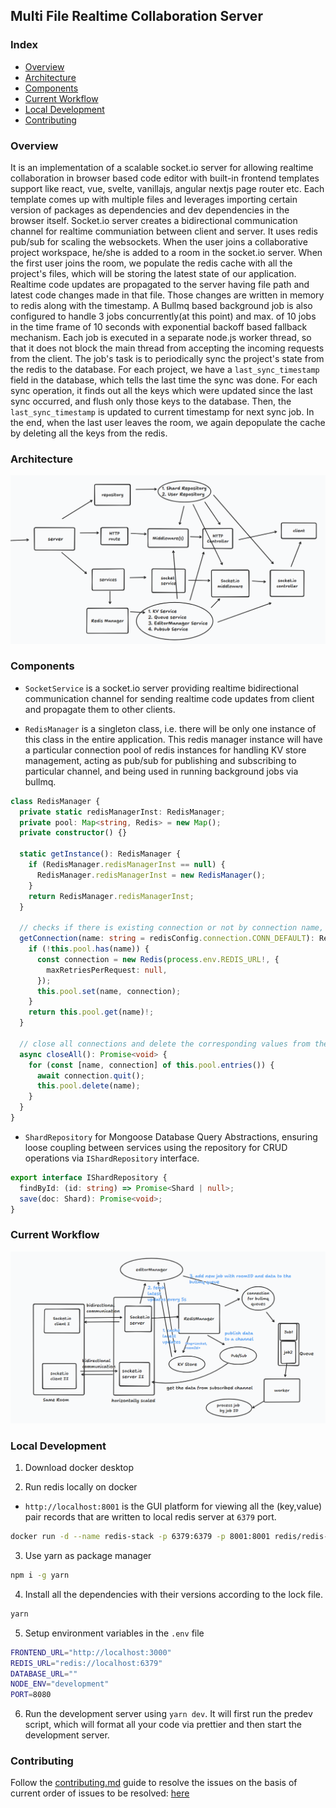 ## Multi File Realtime Collaboration Server

### Index

- [Overview](#overview)
- [Architecture]()
- [Components](#components)
- [Current Workflow](#current-workflow)
- [Local Development](#local-development)
- [Contributing](#contributing)

### Overview

It is an implementation of a scalable socket.io server for allowing realtime collaboration in browser based code editor with built-in frontend templates support like react, vue, svelte, vanillajs, angular nextjs page router etc. Each template comes up with multiple files and leverages importing certain version of packages as dependencies and dev dependencies in the browser itself. Socket.io server creates a bidirectional communication channel for realtime communiation between client and server. It uses redis pub/sub for scaling the websockets. When the user joins a collaborative project workspace, he/she is added to a room in the socket.io server. When the first user joins the room, we populate the redis cache with all the project's files, which will be storing the latest state of our application. Realtime code updates are propagated to the server having file path and latest code changes made in that file. Those changes are written in memory to redis along with the timestamp. A Bullmq based background job is also configured to handle 3 jobs concurrently(at this point) and max. of 10 jobs in the time frame of 10 seconds with exponential backoff based fallback mechanism. Each job is executed in a separate node.js worker thread, so that it does not block the main thread from accepting the incoming requests from the client. The job's task is to periodically sync the project's state from the redis to the database. For each project, we have a `last_sync_timestamp` field in the database, which tells the last time the sync was done. For each sync operation, it finds out all the keys which were updated since the last sync occurred, and flush only those keys to the database. Then, the `last_sync_timestamp` is updated to current timestamp for next sync job. In the end, when the last user leaves the room, we again depopulate the cache by deleting all the keys from the redis.

### Architecture

![system architecture](/public/architecture.png)

### Components

- `SocketService` is a socket.io server providing realtime bidirectional communication channel for sending realtime code updates from client and propagate them to other clients.

- `RedisManager` is a singleton class, i.e. there will be only one instance of this class in the entire application. This redis manager instance will have a particular connection pool of redis instances for handling KV store management, acting as pub/sub for publishing and subscribing to particular channel, and being used in running background jobs via bullmq.

```typescript
class RedisManager {
  private static redisManagerInst: RedisManager;
  private pool: Map<string, Redis> = new Map();
  private constructor() {}

  static getInstance(): RedisManager {
    if (RedisManager.redisManagerInst == null) {
      RedisManager.redisManagerInst = new RedisManager();
    }
    return RedisManager.redisManagerInst;
  }

  // checks if there is existing connection or not by connection name, and if not create new connection and add it to the pool
  getConnection(name: string = redisConfig.connection.CONN_DEFAULT): Redis {
    if (!this.pool.has(name)) {
      const connection = new Redis(process.env.REDIS_URL!, {
        maxRetriesPerRequest: null,
      });
      this.pool.set(name, connection);
    }
    return this.pool.get(name)!;
  }

  // close all connections and delete the corresponding values from the in-memory map
  async closeAll(): Promise<void> {
    for (const [name, connection] of this.pool.entries()) {
      await connection.quit();
      this.pool.delete(name);
    }
  }
}
```

- `ShardRepository` for Mongoose Database Query Abstractions, ensuring loose coupling between services using the repository for CRUD operations via `IShardRepository` interface.

```typescript
export interface IShardRepository {
  findById: (id: string) => Promise<Shard | null>;
  save(doc: Shard): Promise<void>;
}
```

### Current Workflow

![Current Workflow](/public/workflow.png)

### Local Development

1. Download docker desktop

2. Run redis locally on docker

- `http://localhost:8001` is the GUI platform for viewing all the (key,value) pair records that are written to local redis server at `6379` port.

```bash
docker run -d --name redis-stack -p 6379:6379 -p 8001:8001 redis/redis-stack:latest
```

3. Use yarn as package manager

```bash
npm i -g yarn
```

4. Install all the dependencies with their versions according to the lock file.

```bash
yarn
```

5. Setup environment variables in the `.env` file

```bash
FRONTEND_URL="http://localhost:3000"
REDIS_URL="redis://localhost:6379"
DATABASE_URL=""
NODE_ENV="development"
PORT=8080
```

6. Run the development server using `yarn dev`. It will first run the predev script, which will format all your code via prettier and then start the development server.

### Contributing

Follow the [contributing.md](https://github.com/codeshardlabs/multi-file-collab/blob/main/contributing.md) guide to resolve the issues on the basis of current order of issues to be resolved: [here](https://doc.clickup.com/9016677894/d/h/8cpz5g6-236/55cb95fbe534cf5)
